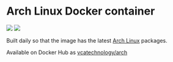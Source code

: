 # Arch Linux Docker container

[![](https://images.microbadger.com/badges/image/vcatechnology/arch.svg)](http://microbadger.com/images/vcatechnology/arch "Get your own image badge on microbadger.com") 
[![](https://images.microbadger.com/badges/version/vcatechnology/arch.svg)](http://microbadger.com/images/vcatechnology/arch "Get your own version badge on microbadger.com")

Built daily so that the image has the latest [Arch Linux](https://www.archlinux.org/) packages.

Available on Docker Hub as [vcatechnology/arch](https://hub.docker.com/r/vcatechnology/arch/)
